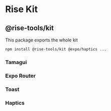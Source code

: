 # Rise Kit

## @rise-tools/kit

This package exports the whole kit

```sh
npm install @rise-tools/kit @expo/haptics ...
```

### Tamagui

### Expo Router

### Toast

### Haptics

